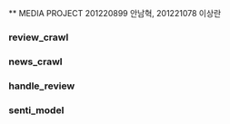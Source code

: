 ** MEDIA PROJECT
201220899 안남혁, 201221078 이상란

### review_crawl
### news_crawl
### handle_review
### senti_model